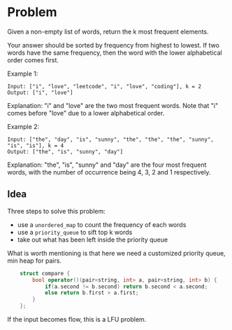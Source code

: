 # Problem
Given a non-empty list of words, return the k most frequent elements.

Your answer should be sorted by frequency from highest to lowest. If two words have the same frequency, then the word with the lower alphabetical order comes first.

Example 1:
```
Input: ["i", "love", "leetcode", "i", "love", "coding"], k = 2
Output: ["i", "love"]
```
Explanation: "i" and "love" are the two most frequent words.
    Note that "i" comes before "love" due to a lower alphabetical order.
    
Example 2:
```
Input: ["the", "day", "is", "sunny", "the", "the", "the", "sunny", "is", "is"], k = 4
Output: ["the", "is", "sunny", "day"]
```
Explanation: "the", "is", "sunny" and "day" are the four most frequent words,
    with the number of occurrence being 4, 3, 2 and 1 respectively.
    
## Idea
Three steps to solve this problem:
* use a `unordered_map` to count the frequency of each words
* use a `priority_queue` to sift top k words
* take out what has been left inside the priority queue

What is worth mentioning is that here we need a customized priority queue, min heap for pairs.
```c++
    struct compare {
        bool operator()(pair<string, int> a, pair<string, int> b) {
            if(a.second != b.second) return b.second < a.second;
            else return b.first > a.first;
        }
    };
```

If the input becomes flow, this is a LFU problem.
    
